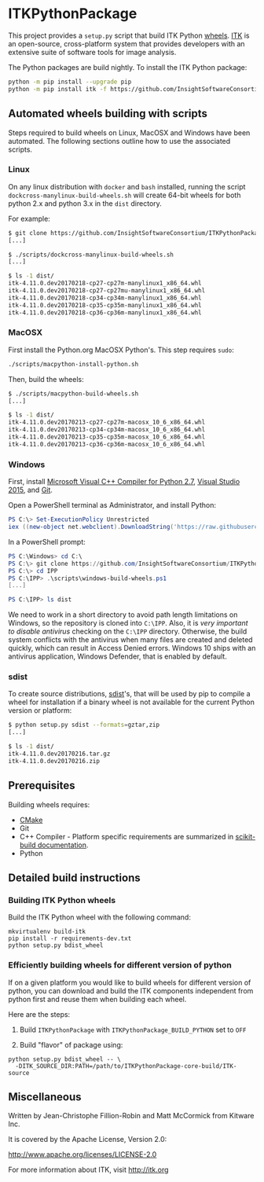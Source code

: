 # ITKPythonPackage

This project provides a `setup.py` script that build ITK Python
[wheels](https://www.python.org/dev/peps/pep-0427/).
[ITK](https://itk.org) is an open-source,
cross-platform system that provides developers with an extensive suite
of software tools for image analysis.

The Python packages are build nightly. To install the ITK Python package:

```bash
python -m pip install --upgrade pip
python -m pip install itk -f https://github.com/InsightSoftwareConsortium/ITKPythonPackage/releases/tag/nightly
```

## Automated wheels building with scripts

Steps required to build wheels on Linux, MacOSX and Windows have been automated. The
following sections outline how to use the associated scripts.

### Linux

On any linux distribution with `docker` and `bash` installed, running the script
`dockcross-manylinux-build-wheels.sh` will create 64-bit wheels for both
python 2.x and python 3.x in the `dist` directory.

For example:

```bash
$ git clone https://github.com/InsightSoftwareConsortium/ITKPythonPackage.git
[...]

$ ./scripts/dockcross-manylinux-build-wheels.sh
[...]

$ ls -1 dist/
itk-4.11.0.dev20170218-cp27-cp27m-manylinux1_x86_64.whl
itk-4.11.0.dev20170218-cp27-cp27mu-manylinux1_x86_64.whl
itk-4.11.0.dev20170218-cp34-cp34m-manylinux1_x86_64.whl
itk-4.11.0.dev20170218-cp35-cp35m-manylinux1_x86_64.whl
itk-4.11.0.dev20170218-cp36-cp36m-manylinux1_x86_64.whl
```

### MacOSX

First install the Python.org MacOSX Python's. This step requires `sudo`:

```bash
./scripts/macpython-install-python.sh
```

Then, build the wheels:

```bash
$ ./scripts/macpython-build-wheels.sh
[...]

$ ls -1 dist/
itk-4.11.0.dev20170213-cp27-cp27m-macosx_10_6_x86_64.whl
itk-4.11.0.dev20170213-cp34-cp34m-macosx_10_6_x86_64.whl
itk-4.11.0.dev20170213-cp35-cp35m-macosx_10_6_x86_64.whl
itk-4.11.0.dev20170213-cp36-cp36m-macosx_10_6_x86_64.whl
```

### Windows

First, install [Microsoft Visual C++ Compiler for Python
2.7](http://aka.ms/vcpython27), [Visual Studio
2015](https://www.visualstudio.com/downloads/), and
[Git](https://git-scm.com/download/win).

Open a PowerShell terminal as Administrator, and install Python:

```powershell
PS C:\> Set-ExecutionPolicy Unrestricted
iex ((new-object net.webclient).DownloadString('https://raw.githubusercontent.com/scikit-build/scikit-ci-addons/master/windows/install-python.ps1'))
```


In a PowerShell prompt:

```powershell
PS C:\Windows> cd C:\
PS C:\> git clone https://github.com/InsightSoftwareConsortium/ITKPythonPackage.git IPP
PS C:\> cd IPP
PS C:\IPP> .\scripts\windows-build-wheels.ps1
[...]

PS C:\IPP> ls dist
```

We need to work in a short directory to avoid path length limitations on
Windows, so the repository is cloned into `C:\IPP`. Also, it is *very important
to disable antivirus* checking on the `C:\IPP` directory. Otherwise, the build
system conflicts with the antivirus when many files are created and deleted
quickly, which can result in Access Denied errors. Windows 10 ships with an
antivirus application, Windows Defender, that is enabled by default.

### sdist

To create source distributions,
[sdist](https://docs.python.org/3.6/distutils/sourcedist.html)'s,  that will
be used by pip to compile a wheel for installation if a binary wheel is not
available for the current Python version or platform:

```bash
$ python setup.py sdist --formats=gztar,zip
[...]

$ ls -1 dist/
itk-4.11.0.dev20170216.tar.gz
itk-4.11.0.dev20170216.zip
```


## Prerequisites

Building wheels requires:
* [CMake](https://cmake.org)
* Git
* C++ Compiler - Platform specific requirements are summarized in [scikit-build documentation](http://scikit-build.readthedocs.io).
* Python

## Detailed build instructions

### Building ITK Python wheels

Build the ITK Python wheel with the following command:

```
mkvirtualenv build-itk
pip install -r requirements-dev.txt
python setup.py bdist_wheel
```

### Efficiently building wheels for different version of python

If on a given platform you would like to build wheels for different version of python, you can download and build
the ITK components independent from python first and reuse them when building each wheel.

Here are the steps:

1. Build `ITKPythonPackage` with `ITKPythonPackage_BUILD_PYTHON` set to `OFF`

2. Build "flavor" of package using:

```
python setup.py bdist_wheel -- \
  -DITK_SOURCE_DIR:PATH=/path/to/ITKPythonPackage-core-build/ITK-source
```

## Miscellaneous

Written by Jean-Christophe Fillion-Robin and Matt McCormick from Kitware Inc.

It is covered by the Apache License, Version 2.0:

http://www.apache.org/licenses/LICENSE-2.0

For more information about ITK, visit http://itk.org

